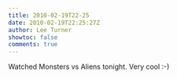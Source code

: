 ```yaml
---
title: 2010-02-19T22-25
date: 2010-02-19T22:25:27Z
author: Lee Turner
showtoc: false
comments: true
---
```


Watched Monsters vs Aliens tonight. Very cool :-)

